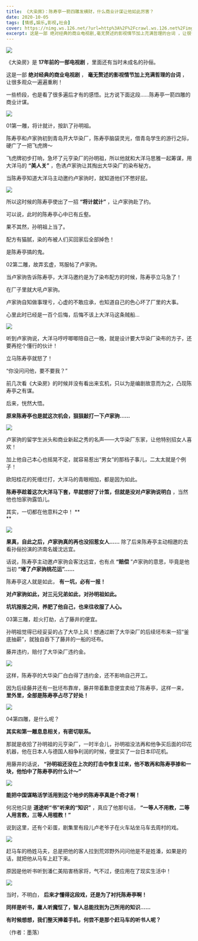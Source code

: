 ```yaml
---
title: 《大染房》：陈寿亭一箭四雕发横财，什么商业计谋让他如此厉害？
date: 2020-10-05
tags: [情感,娱乐,影视,社会]
cover: https://nimg.ws.126.net/?url=http%3A%2F%2Fcrawl.ws.126.net%2Fimg%2F57b3b0b9dbfa523ba64ffdacb60d7cd0.jpg&thumbnail=650x2147483647&quality=80&type=jpg
excerpt: 这是一部 绝对经典的商业电视剧,毫无赘述的影视情节加上充满哲理的台词 ，让很多观众一遍遍重刷！一些桥段，也是看了很多遍后才有的感悟。比方说下面这段……陈寿亭一箭四雕的商业计谋
---
```

![](https://nimg.ws.126.net/?url=http%3A%2F%2Fcrawl.ws.126.net%2Fimg%2F57b3b0b9dbfa523ba64ffdacb60d7cd0.jpg&thumbnail=650x2147483647&quality=80&type=jpg)  

《大染房》是 **17年前的一部电视剧** ，里面还有当时未成名的孙俪。

这是一部 **绝对经典的商业电视剧** ， **毫无赘述的影视情节加上充满哲理的台词** ，让很多观众一遍遍重刷！

一些桥段，也是看了很多遍后才有的感悟。比方说下面这段……陈寿亭一箭四雕的商业计谋。

![](https://nimg.ws.126.net/?url=http%3A%2F%2Fcrawl.ws.126.net%2Fimg%2F05fee3de9542da6b0a7a76d3cdd3d6e9.jpg&thumbnail=650x2147483647&quality=80&type=jpg)  

01第一雕，将计就计，按趴了孙明祖。

陈寿亭和卢家驹初到青岛开大华染厂，陈寿亭脑袋灵光，借青岛学生的游行之际，硬广了一把飞虎牌～

飞虎牌初步打响，急坏了元亨染厂的孙明祖，所以他就和大洋马思雅一起筹谋，用大洋马的 **“美人关”** ，色诱卢家驹让其掏出大华染厂的染布秘方。

当陈寿亭知道大洋马主动邀约卢家驹时，就知道他们不憋好屁。

![](http://crawl.ws.126.net/img/531acda32f428e582964d3a1335fcf14.gif)  

所以这时候的陈寿亭使出了一招 **“将计就计”** ，让卢家驹赴了约。

可以说，此时的陈寿亭心中已有丘壑。

果不其然，孙明祖上当了。

配方有猫腻，染的布被人们买回家后全部掉色！

是陈寿亭搞的鬼。

02第二雕，故弄玄虚，骂服帖了卢家驹。

当卢家驹告诉陈寿亭，大洋马邀约是为了染布配方的时候，陈寿亭立马急了！

在厂子里就大吼卢家驹。

卢家驹自知做事理亏，心虚的不敢应承，也知道自己的色心坏了厂里的大事。

心里此时已经是一百个后悔，后悔不该上大洋马这条贼船…

![](https://nimg.ws.126.net/?url=http%3A%2F%2Fcrawl.ws.126.net%2Fimg%2F10b3ab98feed2c2dad80495a00afb212.jpg&thumbnail=650x2147483647&quality=80&type=jpg)  

听到卢家驹说，大洋马哼哼唧唧陪自己一晚，就是设计要大华染厂染布的方子，还要再挖个懂行的伙计！

立马陈寿亭就怒了！

“你没问问他，要不要我？”

前几次看《大染房》的时候并没有看出来玄机，只以为是编剧故意而为之，凸现陈寿亭之有谋。

后来，恍然大悟。

**原来陈寿亭也是就这次机会，狠狠敲打一下卢家驹……**

![](https://nimg.ws.126.net/?url=http%3A%2F%2Fcrawl.ws.126.net%2Fimg%2Fb54a5b5295e5300bf22576ec50987a80.jpg&thumbnail=650x2147483647&quality=80&type=jpg)  

卢家驹的留学生派头和商业新起之秀的名声——大华染厂东家，让他特别招女人喜欢！

加上他自己本心也摇晃不定，就容易惹出“男女”的那档子事儿，二太太就是个例子！

欧阳桂花的死缠烂打，大洋马的青眼相加，都是因为如此。

**陈寿亭趁着这次大洋马下套，早就想好了计策，但就是没对卢家驹说明白** ，当然他也怕家驹露馅儿。

其实，一切都在他意料之中！ **  
**

![](https://nimg.ws.126.net/?url=http%3A%2F%2Fcrawl.ws.126.net%2Fimg%2Ff19b53f2ec05ed000ab2b1d30d22379a.jpg&thumbnail=650x2147483647&quality=80&type=jpg)  

**果真，自此之后，卢家驹真的再也没招惹女人……** 除了后来陈寿亭主动相邀的去看孙俪扮演的济南名媛沈远宜。

话说，陈寿亭主动邀卢家驹会客沈远宜，也有点 **“赔偿** ”卢家驹的意思，毕竟是他当初 **“堵了卢家驹桃花运”……**

陈寿亭这人就是如此， **有一坑，必有一报！**

**对卢家驹如此，对三元兄弟如此，对孙明祖如此。**

**坑坑报报之间，养肥了他自己，也来往收服了人心。**

03第三雕，趁火打劫，占了藤井的便宜。

孙明祖觉得已经妥妥的占了大华上风！想通过断了大华染厂的后续坯布来一招“釜底抽薪”，就独自吞下了藤井的一船的坯布。

藤井违约，赔付了大华染厂违约金。

![](https://nimg.ws.126.net/?url=http%3A%2F%2Fcrawl.ws.126.net%2Fimg%2F3ecc092a39ff3022f71956f7a18e041b.jpg&thumbnail=650x2147483647&quality=80&type=jpg)  

这样，陈寿亭的大华染厂白白得了违约金，还不影响自己开工。

因为后续藤井还有一批坯布靠岸，藤井带着歉意便宜卖给了陈寿亭，这样一来， **里外里，全部是陈寿亭占尽了好处！**

![](https://nimg.ws.126.net/?url=http%3A%2F%2Fcrawl.ws.126.net%2Fimg%2Fb395b91de50b32ff25ad32da631713da.jpg&thumbnail=650x2147483647&quality=80&type=jpg)  

04第四雕，是什么呢？

**其实和第一雕息息相关，有密切联系。**

那就是收拾了孙明祖的元亨染厂，一时半会儿，孙明祖没法再和他争买后面的印花机器，他在日本人与德国人相争利润的时候，便宜买了一台日本印花机。

用藤井的话说， **“孙明祖还没在上次的打击中恢复过来，他不敢再和陈寿亭掺和一块，他怕中了陈寿亭的什么计～”**

![](https://nimg.ws.126.net/?url=http%3A%2F%2Fcrawl.ws.126.net%2Fimg%2F7c6693141787be6a6c8bad834573a4f3.jpg&thumbnail=650x2147483647&quality=80&type=jpg)  

**能把中国谋略活学活用到这个地步的陈寿亭真是个奇才啊！**

何况他只是 **道途听“书”听来的“知识”** ，真应了他那句话， **“一等人不用教，二等人用言教，三等人用棍教！”**

说到这里，还有个彩蛋，剧集里有段儿卢老爷子在火车站坐马车去周村的戏。

![](https://nimg.ws.126.net/?url=http%3A%2F%2Fcrawl.ws.126.net%2Fimg%2Fc741c832c51421fdbadab060f93388d1.jpg&thumbnail=650x2147483647&quality=80&type=jpg)  

赶马车的杨姓马夫，总是把他的客人拉到荒郊野外问问他是不是姓潘，如果是的话，就把他从马车上赶下来。

原因是他听书听到潘仁美陷害杨家将，气不过，便应用在了现实生活中！

![](https://nimg.ws.126.net/?url=http%3A%2F%2Fcrawl.ws.126.net%2Fimg%2Fff5db3f2024d17496468379b79a01e9a.jpg&thumbnail=650x2147483647&quality=80&type=jpg)  

当时，不明白， **后来才懂得这段戏，还是为了衬托陈寿亭啊！**

**同样是听书，庸人听魔怔了，智人总能找到为己所用的知识……**

**有时候想想，我们整天捧着手机，何尝不是那个赶马车的听书人呢？**

（作者：墨落）

